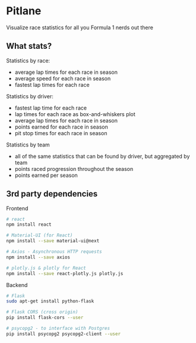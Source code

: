 # Pitlane
Visualize race statistics for all you Formula 1 nerds out there

## What stats?

Statistics by race:
* average lap times for each race in season
* average speed for each race in season
* fastest lap times for each race

Statistics by driver:
* fastest lap time for each race
* lap times for each race as box-and-whiskers plot
* average lap times for each race in season
* points earned for each race in season
* pit stop times for each race in season 

Statistics by team
* all of the same statistics that can be found by driver, but aggregated by team
* points raced progression throughout the season
* points earned per season


## 3rd party dependencies

Frontend
```bash
# react
npm install react

# Material-UI (for React)
npm install --save material-ui@next

# Axios - Asynchronous HTTP requests
npm install --save axios

# plotly.js & plotly for React
npm install --save react-plotly.js plotly.js
```

Backend
```bash
# Flask
sudo apt-get install python-flask

# Flask CORS (cross origin)
pip install flask-cors --user

# psycopg2 - to interface with Postgres
pip install psycopg2 psycopg2-client --user 
```